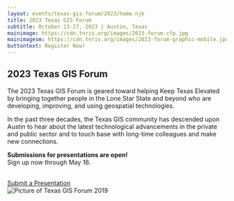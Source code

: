 ```yaml
---
layout: events/texas-gis-forum/2023/home.njk
title: 2023 Texas GIS Forum
subtitle: October 23-27, 2023 | Austin, Texas
mainimage: https://cdn.tnris.org/images/2023-forum-cfp.jpg
mainimagesm: https://cdn.tnris.org/images/2023-forum-graphic-mobile.jpg
buttontext: Register Now!
---
```


<head>
<link rel="preconnect" href="https://fonts.googleapis.com">
<link rel="preconnect" href="https://fonts.gstatic.com" crossorigin>
<link href="https://fonts.googleapis.com/css2?family=DM+Sans:ital,wght@0,400;0,500;0,700;1,400;1,500;1,700&display=swap" rel="stylesheet">
</head>
<section>
  <div class="hero">
    <div class="intro">
      <h1 class="forum-2022-h1">2023 Texas GIS Forum</h1>
      <p class="lead">The 2023 Texas GIS Forum is geared toward helping Keep Texas Elevated by bringing together people in the Lone Star State and beyond who are developing, improving, and using geospatial technologies.</p>
      <p>In the past three decades, the Texas GIS community has descended upon Austin to hear about the latest technological advancements in the private and public sector and to touch base with long-time colleagues and make new connections.</p>
      <p><strong>Submissions for presentations are open!</strong><br>
      Sign up now through May 16.</p><br>
      <a class="button primary" 
        href="https://app.smartsheet.com/b/form/23629168a3b443e0b2558317e6212013">
        <i class="fa fa-pencil" aria-hidden="true"></i>Submit a Presentation
      </a>
    </div>
    <div class="intro">
      <img class="forum-content" src="https://cdn.tnris.org/images/forum_2017_36.jpg" alt="Picture of Texas GIS Forum 2019">
    </div>
 
  </div>
</section>